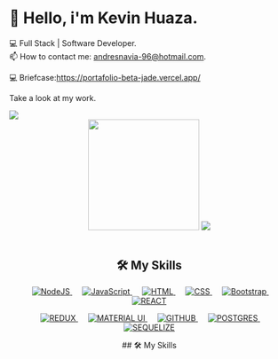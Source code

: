 #  👋  Hello, i'm  Kevin Huaza. 
💻 Full Stack | Software Developer. <br>
📫 How to contact me: andresnavia-96@hotmail.com.

💻 Briefcase:https://portafolio-beta-jade.vercel.app/

Take a look at my work.

<img src="https://user-images.githubusercontent.com/85205823/192325244-1e46ba81-e6da-4f26-b3f0-ff3fd068a8eb.gif"/>

<div align="center">
<img height="200em" src="https://github-readme-stats.vercel.app/api?username=khuaza9612&show_icons=true&theme=blueberry&include_all_commits=true&count_private=true"/>
<img height="ediem" src="https://github-readme-stats.vercel.app/api/top-langs/?username=khuaza9612&layout=compact&langs_count=7&theme=blueberry"/>
</div>
<div style="display: inline_block"><br>
<div align="center">

## 🛠️ My Skills

<p align="center"> 
  &emsp; 
  <a href=""> 
    <img alt="NodeJS" src="https://img.shields.io/badge/Node.js-339933?style=for-the-badge&logo=nodedotjs&logoColor=white">
  </a> 
  &emsp;
  <a href=""> 
    <img alt="JavaScript" src="https://img.shields.io/badge/JavaScript-323330?style=for-the-badge&logo=javascript&logoColor=F7DF1E">
  </a> 
  &emsp;
  <a href=""> 
     <img alt="HTML" src="https://img.shields.io/badge/HTML5-E34F26?style=for-the-badge&logo=html5&logoColor=white">
   </a>
  &emsp;
  <a href=""> 
    <img alt="CSS" src="https://img.shields.io/badge/CSS3-1572B6?style=for-the-badge&logo=css3&logoColor=white">
  </a>
  &emsp;
  <a href=""> 
    <img alt="Bootstrap" src="https://img.shields.io/badge/Bootstrap-563D7C?style=for-the-badge&logo=bootstrap&logoColor=white">
  </a>    
  &emsp;
   <a href="">
    <img alt="REACT" src="https://img.shields.io/badge/React-20232A?style=for-the-badge&logo=react&logoColor=61DAFB">
  </a>
</p>
<p align="center"> 
  &emsp; 
  <a href=""> 
    <img alt="REDUX" src="https://img.shields.io/badge/Redux-593D88?style=for-the-badge&logo=redux&logoColor=white">
  </a> 
  &emsp;
  <a href=""> 
    <img alt="MATERIAL UI" src="https://img.shields.io/badge/Material%20UI-007FFF?style=for-the-badge&logo=mui&logoColor=white">
  </a> 
  &emsp;
  <a href=""> 
     <img alt="GITHUB" src="https://img.shields.io/badge/GitHub-100000?style=for-the-badge&logo=github&logoColor=white">
   </a>
  &emsp;
  <a href=""> 
    <img alt="POSTGRES" src="https://img.shields.io/badge/PostgreSQL-316192?style=for-the-badge&logo=postgresql&logoColor=white">
  </a>
  &emsp;
   <a href="">
    <img alt="SEQUELIZE" src="https://img.shields.io/badge/Sequelize-52B0E7?style=for-the-badge&logo=Sequelize&logoColor=white">
  </a>
  
</p>
  ## 🛠️ My Skills
</br>
 

<br>
<br>
</div>


